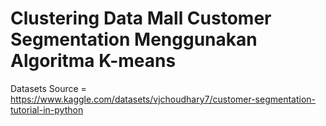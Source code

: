 # Clustering Data Mall Customer Segmentation Menggunakan Algoritma K-means

Datasets Source = https://www.kaggle.com/datasets/vjchoudhary7/customer-segmentation-tutorial-in-python

